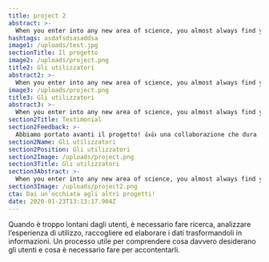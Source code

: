 ```yaml
---
title: project 2
abstract: >-
  When you enter into any new area of science, you almost always find yourself with a baffling new language of technical terms to learn before.When you enter into any new area of science, you almost always find yourself with a baffling new language of technical terms to learn before.
hashtags: asdafsdsasaddsa
image1: /uploads/test.jpg
sectionTitle: Il progetto
image2: /uploads/project.png
title2: Gli utilizzatori
abstract2: >-
  When you enter into any new area of science, you almost always find yourself with a baffling new language of technical terms to learn before.When you enter into any new area of science, you almost always find yourself with a baffling new language of technical terms to learn before.
image3: /uploads/project.png
title3: Gli utilizzatori
abstract3: >-
  When you enter into any new area of science, you almost always find yourself with a baffling new language of technical terms to learn before.When you enter into any new area of science, you almost always find yourself with a baffling new language of technical terms to learn before.
section2Title: Testimonial
section2Feedback: >-
  Abbiamo portato avanti il progetto! 👍👍 una collaborazione che dura da anni.
section2Name: Gli utilizzatori
section2Position: Gli utilizzatori
section2Image: /uploads/project.png
section3Title: Gli utilizzatori
section3Abstract: >-
  When you enter into any new area of science, you almost always find yourself with a baffling new language of technical terms to learn before.When you enter into any new area of science, you almost always find yourself with a baffling new language of technical terms to learn before. 
section3Image: /uploads/project2.png
cta: Dai un’occhiata agli altri progetti!
date: 2020-01-23T13:13:17.904Z
---
```

Quando è troppo lontani dagli utenti, è necessario fare ricerca, analizzare l’esperienza di utilizzo, raccogliere ed elaborare i dati trasformandoli in informazioni. Un processo utile per comprendere cosa davvero desiderano gli utenti e cosa è necessario fare per accontentarli.
